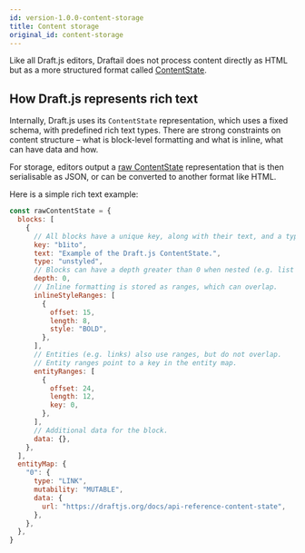```yaml
---
id: version-1.0.0-content-storage
title: Content storage
original_id: content-storage
---
```


Like all Draft.js editors, Draftail does not process content directly as HTML but as a more structured format called [ContentState](https://draftjs.org/docs/api-reference-content-state).

## How Draft.js represents rich text

Internally, Draft.js uses its `ContentState` representation, which uses a fixed schema, with predefined rich text types. There are strong constraints on content structure – what is block-level formatting and what is inline, what can have data and how.

For storage, editors output a [raw ContentState](https://draftjs.org/docs/api-reference-data-conversion#converttoraw) representation that is then serialisable as JSON, or can be converted to another format like HTML.

Here is a simple rich text example:

```js
const rawContentState = {
  blocks: [
    {
      // All blocks have a unique key, along with their text, and a type. "unstyled" is the default.
      key: "b1ito",
      text: "Example of the Draft.js ContentState.",
      type: "unstyled",
      // Blocks can have a depth greater than 0 when nested (e.g. list items).
      depth: 0,
      // Inline formatting is stored as ranges, which can overlap.
      inlineStyleRanges: [
        {
          offset: 15,
          length: 8,
          style: "BOLD",
        },
      ],
      // Entities (e.g. links) also use ranges, but do not overlap.
      // Entity ranges point to a key in the entity map.
      entityRanges: [
        {
          offset: 24,
          length: 12,
          key: 0,
        },
      ],
      // Additional data for the block.
      data: {},
    },
  ],
  entityMap: {
    "0": {
      type: "LINK",
      mutability: "MUTABLE",
      data: {
        url: "https://draftjs.org/docs/api-reference-content-state",
      },
    },
  },
}
```

